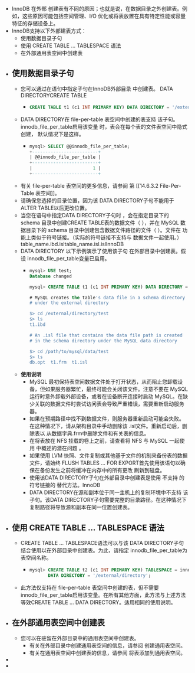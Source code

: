 - InnoDB 在外部 创建表有不同的原因；也就是说，在数据目录之外创建表。例如，这些原因可能包括空间管理、I/O 优化或将表放置在具有特定性能或容量特征的存储设备上。
- InnoDB支持以下外部建表方式：
	- 使用数据目录子句
	- 使用 CREATE TABLE ... TABLESPACE 语法
	- 在外部通用表空间中创建表
- ## 使用数据目录子句
	- 您可以通过在语句中指定子句在InnoDB外部目录 中创建表。 DATA DIRECTORYCREATE TABLE
		- ```sql
		  CREATE TABLE t1 (c1 INT PRIMARY KEY) DATA DIRECTORY = '/external/directory';
		  ```
	- DATA DIRECTORY在 file-per-table 表空间中创建的表支持 该子句。innodb_file_per_table启用该变量 时，表会在每个表的文件表空间中隐式创建， 默认情况下是这样。
		- ```sql
		  mysql> SELECT @@innodb_file_per_table;
		  +-------------------------+
		  | @@innodb_file_per_table |
		  +-------------------------+
		  |                       1 |
		  +-------------------------+
		  ```
	- 有关 file-per-table 表空间的更多信息，请参阅 第 [[14.6.3.2  File-Per-Table 表空间]]。
	- 请确保您选择的目录位置，因为该 DATA DIRECTORY子句不能用于 ALTER TABLE以后更改位置。
	- 当您在语句中指定DATA DIRECTORY子句时 ，会在指定目录下的 schema 目录中创建CREATE TABLE表的数据文件（ ），并在 MySQL 数据目录下的 schema 目录中创建包含数据文件路径的文件（ ）。文件在 功能上类似于符号链接。（实际的符号链接不支持与 数据文件一起使用。） table_name.ibd.isltable_name.isl.islInnoDB
	- DATA DIRECTORY 以下示例演示了使用该子句 在外部目录中创建表。假设 innodb_file_per_table变量已启用。
		- ```sql
		  mysql> USE test;
		  Database changed
		  
		  mysql> CREATE TABLE t1 (c1 INT PRIMARY KEY) DATA DIRECTORY = '/external/directory';
		  
		  # MySQL creates the table's data file in a schema directory
		  # under the external directory
		  
		  $> cd /external/directory/test
		  $> ls
		  t1.ibd
		  
		  # An .isl file that contains the data file path is created
		  # in the schema directory under the MySQL data directory
		  
		  $> cd /path/to/mysql/data/test
		  $> ls
		  db.opt  t1.frm  t1.isl
		  ```
	- **使用说明**
		- MySQL 最初保持表空间数据文件处于打开状态，从而阻止您卸载设备，但如果服务器繁忙，最终可能会关闭该文件。注意不要在 MySQL 运行时意外卸载外部设备，或者在设备断开连接时启动 MySQL。在缺少关联的数据文件时尝试访问表会导致严重错误，需要重新启动服务器。
		- 如果在预期路径中找不到数据文件，则服务器重新启动可能会失败。在这种情况下，请从架构目录中手动删除该 .isl文件。重新启动后，删除表以 从数据字典.frm中删除文件和有关表的信息。
		- 在将表放在 NFS 挂载的卷上之前，请查看将 NFS 与 MySQL 一起使用 中概述的潜在问题 。
		- 如果使用 LVM 快照、文件复制或其他基于文件的机制来备份表的数据文件，请始终 FLUSH TABLES ... FOR EXPORT首先使用该语句以确保在备份发生之前将缓冲在内存中的所有更改 刷新到磁盘。
		- 使用该DATA DIRECTORY子句在外部目录中创建表是使用 不支持 的符号链接的 替代方法。InnoDB
		- DATA DIRECTORY在源和副本位于同一主机上的复制环境中不支持 该子句。该DATA DIRECTORY子句需要完整的目录路径。在这种情况下复制路径将导致源和副本在同一位置创建表。
- ## 使用 CREATE TABLE ... TABLESPACE 语法
	- CREATE TABLE ... TABLESPACE语法可以与该 DATA DIRECTORY子句结合使用以在外部目录中创建表。为此，请指定 innodb_file_per_table为表空间名称。
		- ```sql
		  mysql> CREATE TABLE t2 (c1 INT PRIMARY KEY) TABLESPACE = innodb_file_per_table
		         DATA DIRECTORY = '/external/directory';
		  ```
	- 此方法仅支持在 file-per-table 表空间中创建的表，但不需要 innodb_file_per_table启用该变量。在所有其他方面，此方法与上述方法等效CREATE TABLE ... DATA DIRECTORY。适用相同的使用说明。
- ## 在外部通用表空间中创建表
	- 您可以在驻留在外部目录中的通用表空间中创建表。
		- 有关在外部目录中创建通用表空间的信息，请参阅 创建通用表空间。
		- 有关在通用表空间中创建表的信息，请参阅 将表添加到通用表空间。
-
-